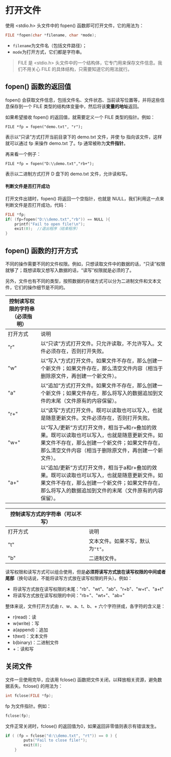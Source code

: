 # 打开文件

使用 <stdio.h> 头文件中的 fopen() 函数即可打开文件，它的用法为：

```c
FILE *fopen(char *filename, char *mode);
```

- `filename`为文件名（包括文件路径）；
- `mode`为打开方式，它们都是字符串。

> FILE 是 <stdio.h> 头文件中的一个结构体，它专门用来保存文件信息。我们不用关心 FILE 的具体结构，只需要知道它的用法就行。

## fopen() 函数的返回值

fopen() 会获取文件信息，包括文件名、文件状态、当前读写位置等，并将这些信息保存到一个 FILE 类型的结构体变量中，然后将该**变量的地址**返回。

如果希望接收 fopen() 的返回值，就需要定义一个 FILE 类型的指针。例如：

```
FILE *fp = fopen("demo.txt", "r");
```

表示以“只读”方式打开当前目录下的 demo.txt 文件，并使 fp 指向该文件，这样就可以通过 fp 来操作 demo.txt 了。fp 通常被称为**文件指针**。

再来看一个例子：

```
FILE *fp = fopen("D:\\demo.txt","rb+");
```

表示以二进制方式打开 D 盘下的 demo.txt 文件，允许读和写。

#### 判断文件是否打开成功

打开文件出错时，fopen() 将返回一个空指针，也就是 NULL，我们利用这一点来判断文件是否打开成功，代码：

```c
FILE *fp;
if( (fp=fopen("D:\\demo.txt","rb")) == NULL ){
    printf("Fail to open file!\n");
    exit(0);  //退出程序（结束程序）
}
```



## fopen() 函数的打开方式

不同的操作需要不同的文件权限。例如，只想读取文件中的数据的话，“只读”权限就够了；既想读取又想写入数据的话，“读写”权限就是必须的了。

另外，文件也有不同的类型，按照数据的存储方式可以分为二进制文件和文本文件，它们的操作细节是不同的。

| 控制读写权限的字符串（必须指明） |                                                              |
| -------------------------------- | ------------------------------------------------------------ |
| 打开方式                         | 说明                                                         |
| "r"                              | 以“只读”方式打开文件。只允许读取，不允许写入。文件必须存在，否则打开失败。 |
| "w"                              | 以“写入”方式打开文件。如果文件不存在，那么创建一个新文件；如果文件存在，那么清空文件内容（相当于删除原文件，再创建一个新文件）。 |
| "a"                              | 以“追加”方式打开文件。如果文件不存在，那么创建一个新文件；如果文件存在，那么将写入的数据追加到文件的末尾（文件原有的内容保留）。 |
| "r+"                             | 以“读写”方式打开文件。既可以读取也可以写入，也就是随意更新文件。文件必须存在，否则打开失败。 |
| "w+"                             | 以“写入/更新”方式打开文件，相当于`w`和`r+`叠加的效果。既可以读取也可以写入，也就是随意更新文件。如果文件不存在，那么创建一个新文件；如果文件存在，那么清空文件内容（相当于删除原文件，再创建一个新文件）。 |
| "a+"                             | 以“追加/更新”方式打开文件，相当于a和r+叠加的效果。既可以读取也可以写入，也就是随意更新文件。如果文件不存在，那么创建一个新文件；如果文件存在，那么将写入的数据追加到文件的末尾（文件原有的内容保留）。 |

| **控制读写方式的字符串（可以不写）** |                                   |
| ------------------------------------ | --------------------------------- |
| 打开方式                             | 说明                              |
| "t"                                  | 文本文件。如果不写，默认为`"t"`。 |
| "b"                                  | 二进制文件。                      |

读写权限和读写方式可以组合使用，但是**必须将读写方式放在读写权限的中间或者尾部**（换句话说，不能将读写方式放在读写权限的开头）。例如：

- 将读写方式放在读写权限的末尾："rb"、"wt"、"ab"、"r+b"、"w+t"、"a+t"
- 将读写方式放在读写权限的中间："rb+"、"wt+"、"ab+"


整体来说，文件打开方式由 r、w、a、t、b、+ 六个字符拼成，各字符的含义是：

- r(read)：读
- w(write)：写
- a(append)：追加
- t(text)：文本文件
- b(binary)：二进制文件
- +：读和写

## 关闭文件

文件一旦使用完毕，应该用 fclose() 函数把文件关闭，以释放相关资源，避免数据丢失。fclose() 的用法为：

```c
int fclose(FILE *fp);
```

fp 为文件指针。例如：

```c
fclose(fp);
```

文件正常关闭时，fclose() 的返回值为0，如果返回非零值则表示有错误发生。

```c
if ( (fp = fclose("d:\\demo.txt", "rt")) == 0 ) {
        puts("Fail to close file!");
        exit(0);
    }
```


